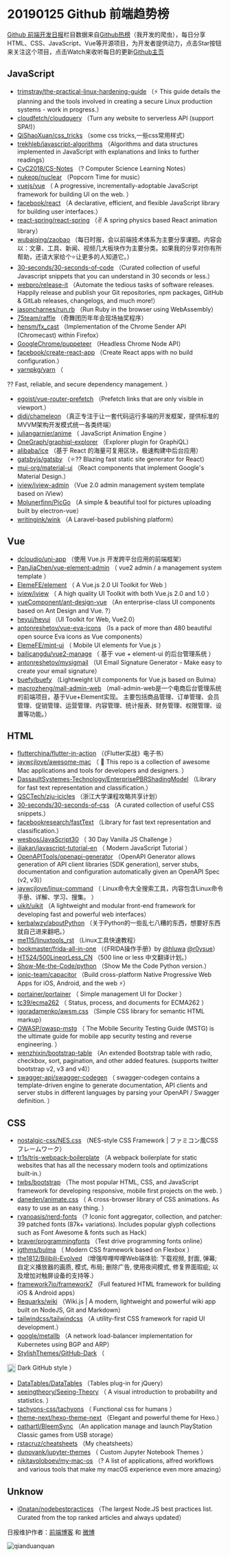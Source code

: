 # 20190125 Github 前端趋势榜

[Github 前端开发日报](https://qdkfweb.cn/c/news)栏目数据来自[Github热榜](https://github.qdkfweb.cn/)（我开发的爬虫），每日分享HTML、CSS、JavaScript、Vue等开源项目，为开发者提供动力，点击Star按钮来关注这个项目，点击Watch来收听每日的更新[Github主页](https://github.com/kujian/githubTrending)
## JavaScript

* [trimstray/the-practical-linux-hardening-guide](https://github.com/trimstray/the-practical-linux-hardening-guide) （⚡️ This guide details the planning and the tools involved in creating a secure Linux production systems - work in progress.）
* [cloudfetch/cloudquery](https://github.com/cloudfetch/cloudquery) （Turn any website to serverless API (support SPA!)）
* [QiShaoXuan/css_tricks](https://github.com/QiShaoXuan/css_tricks) （some css tricks,一些css常用样式）
* [trekhleb/javascript-algorithms](https://github.com/trekhleb/javascript-algorithms) （Algorithms and data structures implemented in JavaScript with explanations and links to further readings）
* [CyC2018/CS-Notes](https://github.com/CyC2018/CS-Notes) （? Computer Science Learning Notes）
* [nukeop/nuclear](https://github.com/nukeop/nuclear) （Popcorn Time for music）
* [vuejs/vue](https://github.com/vuejs/vue) （
        A progressive, incrementally-adoptable JavaScript framework for building UI on the web.
      ）
* [facebook/react](https://github.com/facebook/react) （A declarative, efficient, and flexible JavaScript library for building user interfaces.）
* [react-spring/react-spring](https://github.com/react-spring/react-spring) （✌️ A spring physics based React animation library）
* [wubaiqing/zaobao](https://github.com/wubaiqing/zaobao) （每日时报，会以前端技术体系为主要分享课题。内容会以：文章、工具、新闻、视频几大板块作为主要分类。如果我的分享对你有所帮助，还请大家给个⭐️让更多的人知道它。）
* [30-seconds/30-seconds-of-code](https://github.com/30-seconds/30-seconds-of-code) （Curated collection of useful Javascript snippets that you can understand in 30 seconds or less.）
* [webpro/release-it](https://github.com/webpro/release-it) （Automate the tedious tasks of software releases. Happily release and publish your Git repositories, npm packages, GitHub &amp; GitLab releases, changelogs, and much more!）
* [jasoncharnes/run.rb](https://github.com/jasoncharnes/run.rb) （Run Ruby in the browser using WebAssembly）
* [75team/raffle](https://github.com/75team/raffle) （奇舞团历年年会现场抽奖程序）
* [hensm/fx_cast](https://github.com/hensm/fx_cast) （Implementation of the Chrome Sender API (Chromecast) within Firefox）
* [GoogleChrome/puppeteer](https://github.com/GoogleChrome/puppeteer) （Headless Chrome Node API）
* [facebook/create-react-app](https://github.com/facebook/create-react-app) （Create React apps with no build configuration.）
* [yarnpkg/yarn](https://github.com/yarnpkg/yarn) （
        
?? Fast, reliable, and secure dependency management.
      ）
* [egoist/vue-router-prefetch](https://github.com/egoist/vue-router-prefetch) （Prefetch links that are only visible in viewport.）
* [didi/chameleon](https://github.com/didi/chameleon) （真正专注于让一套代码运行多端的开发框架，提供标准的MVVM架构开发模式统一各类终端）
* [juliangarnier/anime](https://github.com/juliangarnier/anime) （
        JavaScript Animation Engine
      ）
* [OneGraph/graphiql-explorer](https://github.com/OneGraph/graphiql-explorer) （Explorer plugin for GraphiQL）
* [alibaba/ice](https://github.com/alibaba/ice) （基于 React 的海量可复用区块，极速构建中后台应用）
* [gatsbyjs/gatsby](https://github.com/gatsbyjs/gatsby) （⚛️?? Blazing fast static site generator for React）
* [mui-org/material-ui](https://github.com/mui-org/material-ui) （React components that implement Google's Material Design.）
* [iview/iview-admin](https://github.com/iview/iview-admin) （Vue 2.0 admin management system template based on iView）
* [Molunerfinn/PicGo](https://github.com/Molunerfinn/PicGo) （A simple &amp; beautiful tool for pictures uploading built by electron-vue）
* [writingink/wink](https://github.com/writingink/wink) （A Laravel-based publishing platform）

## Vue

* [dcloudio/uni-app](https://github.com/dcloudio/uni-app) （使用 Vue.js 开发跨平台应用的前端框架）
* [PanJiaChen/vue-element-admin](https://github.com/PanJiaChen/vue-element-admin) （
        vue2 admin / a management system template
      ）
* [ElemeFE/element](https://github.com/ElemeFE/element) （
        A Vue.js 2.0 UI Toolkit for Web
      ）
* [iview/iview](https://github.com/iview/iview) （
        A high quality UI Toolkit with both Vue.js 2.0 and 1.0
      ）
* [vueComponent/ant-design-vue](https://github.com/vueComponent/ant-design-vue) （An enterprise-class UI components based on Ant Design and Vue. ?）
* [heyui/heyui](https://github.com/heyui/heyui) （UI Toolkit for Web, Vue2.0）
* [antonreshetov/vue-eva-icons](https://github.com/antonreshetov/vue-eva-icons) （Is a pack of more than 480 beautiful open source Eva icons as Vue components）
* [ElemeFE/mint-ui](https://github.com/ElemeFE/mint-ui) （
        Mobile UI elements for Vue.js
      ）
* [bailicangdu/vue2-manage](https://github.com/bailicangdu/vue2-manage) （
        基于 vue + element-ui 的后台管理系统
      ）
* [antonreshetov/mysigmail](https://github.com/antonreshetov/mysigmail) （UI Email Signature Generator - Make easy to create your email signature）
* [buefy/buefy](https://github.com/buefy/buefy) （Lightweight UI components for Vue.js based on Bulma）
* [macrozheng/mall-admin-web](https://github.com/macrozheng/mall-admin-web) （mall-admin-web是一个电商后台管理系统的前端项目，基于Vue+Element实现。 主要包括商品管理、订单管理、会员管理、促销管理、运营管理、内容管理、统计报表、财务管理、权限管理、设置等功能。）

## HTML

* [flutterchina/flutter-in-action](https://github.com/flutterchina/flutter-in-action) （《Flutter实战》电子书）
* [jaywcjlove/awesome-mac](https://github.com/jaywcjlove/awesome-mac) （
         This repo is a collection of awesome Mac applications and tools for developers and designers.
      ）
* [DassaultSystemes-Technology/EnterprisePBRShadingModel](https://github.com/DassaultSystemes-Technology/EnterprisePBRShadingModel) （Library for fast text representation and classification.）
* [QSCTech/zju-icicles](https://github.com/QSCTech/zju-icicles) （浙江大学课程攻略共享计划）
* [30-seconds/30-seconds-of-css](https://github.com/30-seconds/30-seconds-of-css) （A curated collection of useful CSS snippets.）
* [facebookresearch/fastText](https://github.com/facebookresearch/fastText) （Library for fast text representation and classification.）
* [wesbos/JavaScript30](https://github.com/wesbos/JavaScript30) （
        30 Day Vanilla JS Challenge
      ）
* [iliakan/javascript-tutorial-en](https://github.com/iliakan/javascript-tutorial-en) （
        Modern JavaScript Tutorial 
      ）
* [OpenAPITools/openapi-generator](https://github.com/OpenAPITools/openapi-generator) （OpenAPI Generator allows generation of API client libraries (SDK generation), server stubs, documentation and configuration automatically given an OpenAPI Spec (v2, v3)）
* [jaywcjlove/linux-command](https://github.com/jaywcjlove/linux-command) （
        Linux命令大全搜索工具，内容包含Linux命令手册、详解、学习、搜集。
      ）
* [uikit/uikit](https://github.com/uikit/uikit) （A lightweight and modular front-end framework for developing fast and powerful web interfaces）
* [kerbalwzy/aboutPython](https://github.com/kerbalwzy/aboutPython) （关于Python的一些乱七八糟的东西，想要好东西就自己进来翻吧。）
* [me115/linuxtools_rst](https://github.com/me115/linuxtools_rst) （Linux工具快速教程）
* [hookmaster/frida-all-in-one](https://github.com/hookmaster/frida-all-in-one) （《FRIDA操作手册》by <a class="user-mention" href="https://github.com/hluwa">@hluwa</a> <a class="user-mention" href="https://github.com/r0ysue">@r0ysue</a>）
* [HT524/500LineorLess_CN](https://github.com/HT524/500LineorLess_CN) （500 line or less 中文翻译计划。）
* [Show-Me-the-Code/python](https://github.com/Show-Me-the-Code/python) （Show Me the Code Python version.）
* [ionic-team/capacitor](https://github.com/ionic-team/capacitor) （Build cross-platform Native Progressive Web Apps for iOS, Android, and the web ⚡️）
* [portainer/portainer](https://github.com/portainer/portainer) （
        Simple management UI for Docker
      ）
* [tc39/ecma262](https://github.com/tc39/ecma262) （
        Status, process, and documents for ECMA262
      ）
* [igoradamenko/awsm.css](https://github.com/igoradamenko/awsm.css) （Simple CSS library for semantic HTML markup）
* [OWASP/owasp-mstg](https://github.com/OWASP/owasp-mstg) （
         The Mobile Security Testing Guide (MSTG) is the ultimate guide for mobile app security testing and reverse engineering.
      ）
* [wenzhixin/bootstrap-table](https://github.com/wenzhixin/bootstrap-table) （An extended Bootstrap table with radio, checkbox, sort, pagination, and other added features. (supports twitter bootstrap v2, v3 and v4)）
* [swagger-api/swagger-codegen](https://github.com/swagger-api/swagger-codegen) （
        swagger-codegen contains a template-driven engine to generate documentation, API clients and server stubs in different languages by parsing your OpenAPI / Swagger definition.
      ）

## CSS

* [nostalgic-css/NES.css](https://github.com/nostalgic-css/NES.css) （NES-style CSS Framework | ファミコン風CSSフレームワーク）
* [tr1s/tris-webpack-boilerplate](https://github.com/tr1s/tris-webpack-boilerplate) （A webpack boilerplate for static websites that has all the necessary modern tools and optimizations built-in.）
* [twbs/bootstrap](https://github.com/twbs/bootstrap) （The most popular HTML, CSS, and JavaScript framework for developing responsive, mobile first projects on the web.
      ）
* [daneden/animate.css](https://github.com/daneden/animate.css) （
        A cross-browser library of CSS animations. As easy to use as an easy thing.
      ）
* [ryanoasis/nerd-fonts](https://github.com/ryanoasis/nerd-fonts) （? Iconic font aggregator, collection, and patcher: 39 patched fonts (87k+ variations). Includes popular glyph collections such as Font Awesome &amp; fonts such as Hack）
* [braver/programmingfonts](https://github.com/braver/programmingfonts) （Test drive programming fonts online）
* [jgthms/bulma](https://github.com/jgthms/bulma) （
        Modern CSS framework based on Flexbox
      ）
* [the1812/Bilibili-Evolved](https://github.com/the1812/Bilibili-Evolved) （增强哔哩哔哩Web端体验: 下载视频, 封面, 弹幕; 自定义播放器的画质, 模式, 布局; 删除广告, 使用夜间模式, 修复界面瑕疵; 以及增加对触屏设备的支持等.）
* [framework7io/framework7](https://github.com/framework7io/framework7) （Full featured HTML framework for building iOS &amp; Android apps）
* [Requarks/wiki](https://github.com/Requarks/wiki) （Wiki.js | A modern, lightweight and powerful wiki app built on NodeJS, Git and Markdown）
* [tailwindcss/tailwindcss](https://github.com/tailwindcss/tailwindcss) （A utility-first CSS framework for rapid UI development.）
* [google/metallb](https://github.com/google/metallb) （A network load-balancer implementation for Kubernetes using BGP and ARP）
* [StylishThemes/GitHub-Dark](https://github.com/StylishThemes/GitHub-Dark) （
        
<img class="emoji" title=":octocat:" alt=":octocat:" src="https://assets-cdn.github.com/images/icons/emoji/octocat.png" height="20" width="20" align="absmiddle"> Dark GitHub style
      ）
* [DataTables/DataTables](https://github.com/DataTables/DataTables) （Tables plug-in for jQuery）
* [seeingtheory/Seeing-Theory](https://github.com/seeingtheory/Seeing-Theory) （
        A visual introduction to probability and statistics.
      ）
* [tachyons-css/tachyons](https://github.com/tachyons-css/tachyons) （
        Functional css for humans
      ）
* [theme-next/hexo-theme-next](https://github.com/theme-next/hexo-theme-next) （Elegant and powerful theme for Hexo.）
* [pathartl/BleemSync](https://github.com/pathartl/BleemSync) （An application manage and launch PlayStation Classic games from USB storage）
* [rstacruz/cheatsheets](https://github.com/rstacruz/cheatsheets) （My cheatsheets）
* [dunovank/jupyter-themes](https://github.com/dunovank/jupyter-themes) （
        Custom Jupyter Notebook Themes
      ）
* [nikitavoloboev/my-mac-os](https://github.com/nikitavoloboev/my-mac-os) （? A list of applications, alfred workflows and various tools that make my macOS experience even more amazing）

## Unknow

* [i0natan/nodebestpractices](https://github.com/i0natan/nodebestpractices) （The largest Node.JS best practices list. Curated from the top ranked articles and always updated）


日报维护作者：[前端博客](https://qdkfweb.cn/) 和 [微博](https://qdkfweb.cn/go/weibo)

![qianduanquan](https://user-images.githubusercontent.com/3055447/38468989-651132ac-3b80-11e8-8e6b-15122322a9d7.png)